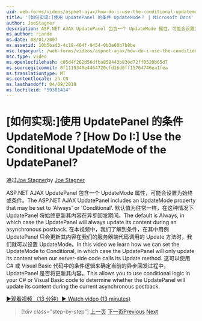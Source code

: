 ```yaml
---
uid: web-forms/videos/aspnet-ajax/how-do-i-use-the-conditional-updatemode-of-the-updatepanel
title: '[如何实现:]使用 UpdatePanel 的条件 UpdateMode？ | Microsoft Docs'
author: JoeStagner
description: ASP.NET AJAX UpdatePanel 包含一个 UpdateMode 属性，可能会设置为始终或条件。 默认值是始终、 在此情况下 UpdatePan...
ms.author: riande
ms.date: 08/01/2007
ms.assetid: 10b5bad3-4c18-464f-9454-0b3e60b7b8be
msc.legacyurl: /web-forms/videos/aspnet-ajax/how-do-i-use-the-conditional-updatemode-of-the-updatepanel
msc.type: video
ms.openlocfilehash: c05d4f262d56dfba858443b830d72ff0520b65d7
ms.sourcegitcommit: 0f1119340e4464720cfd16d0ff15764746ea1fea
ms.translationtype: MT
ms.contentlocale: zh-CN
ms.lasthandoff: 04/09/2019
ms.locfileid: "59381414"
---
```

# <a name="how-do-i-use-the-conditional-updatemode-of-the-updatepanel"></a><span data-ttu-id="4d016-105">[如何实现:]使用 UpdatePanel 的条件 UpdateMode？</span><span class="sxs-lookup"><span data-stu-id="4d016-105">[How Do I:] Use the Conditional UpdateMode of the UpdatePanel?</span></span>

<span data-ttu-id="4d016-106">通过[Joe Stagner](https://github.com/JoeStagner)</span><span class="sxs-lookup"><span data-stu-id="4d016-106">by [Joe Stagner](https://github.com/JoeStagner)</span></span>

<span data-ttu-id="4d016-107">ASP.NET AJAX UpdatePanel 包含一个 UpdateMode 属性，可能会设置为始终或条件。</span><span class="sxs-lookup"><span data-stu-id="4d016-107">The ASP.NET AJAX UpdatePanel includes an UpdateMode property that may be set to 'Always' or 'Conditional'.</span></span> <span data-ttu-id="4d016-108">默认值为往常一样，在这种情况下 UpdatePanel 将始终更新其内容在异步回发期间。</span><span class="sxs-lookup"><span data-stu-id="4d016-108">The default is Always, in which case the UpdatePanel will always update its content during an asynchronous postback.</span></span> <span data-ttu-id="4d016-109">在本视频中，我们了解到条件，在其中用例 UpdatePanel 只会更新其内容在我们的服务器端代码调用的 Update 方法时，我们就可以设置 UpdateMode。</span><span class="sxs-lookup"><span data-stu-id="4d016-109">In this video we learn how we can set the UpdateMode to Conditional, in which case the UpdatePanel will only update its content when our server-side code calls its Update method.</span></span> <span data-ttu-id="4d016-110">这可以使用 C# 或 Visual Basic 代码中的条件逻辑来确定当前的异步回发过程中，UpdatePanel 是否将更新其内容。</span><span class="sxs-lookup"><span data-stu-id="4d016-110">This allows you to use conditional logic in your C# or Visual Basic code to determine whether the UpdatePanel will update its content during the current asynchronous postback.</span></span>

[<span data-ttu-id="4d016-111">&#9654;观看视频 （13 分钟）</span><span class="sxs-lookup"><span data-stu-id="4d016-111">&#9654; Watch video (13 minutes)</span></span>](https://channel9.msdn.com/Blogs/ASP-NET-Site-Videos/how-do-i-use-the-conditional-updatemode-of-the-updatepanel)

> [!div class="step-by-step"]
> <span data-ttu-id="4d016-112">[上一页](how-do-i-determine-whether-an-asynchronous-postback-has-occurred.md)
> [下一页](how-do-i-implement-the-persistent-communications-pattern-with-the-updatepanel.md)</span><span class="sxs-lookup"><span data-stu-id="4d016-112">[Previous](how-do-i-determine-whether-an-asynchronous-postback-has-occurred.md)
[Next](how-do-i-implement-the-persistent-communications-pattern-with-the-updatepanel.md)</span></span>
